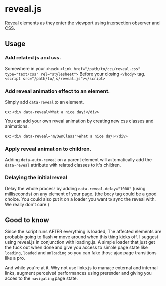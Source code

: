 # reveal.js

Reveal elements as they enter the viewport using intersection observer and CSS.

## Usage

### Add related js and css.
Somewhere in your ```<head>```
```<link href="/path/to/css/reveal.css" type="text/css" rel="stylesheet">```
Before your closing ```</body>``` tag.
```<script src="/path/to/js/reveal.js"></script>```  

### Add reveal animation effect to an element.

Simply add ```data-reveal``` to an element. 

ex: ```<div data-reveal>What a nice day!</div>```

You can add your own reveal animation by creating new css classes and animations.

ex: ```<div data-reveal="myOwnClass">What a nice day!</div>```

### Apply reveal animation to children.

Adding ```data-auto-reveal``` on a parent element will automatically add the ```data-reveal``` attribute with related classes to it's children.

### Delaying the initial reveal 

Delay the whole process by adding ```data-reveal-delay="1000"``` (using milliseconds) on any element of your page.
(the body tag could be a good choice. You could also put it on a loader you want to sync the reveal with. We really don't care.)

## Good to know
Since the script runs AFTER everything is loaded, The affected elements are probably going to flash or move around when this thing kicks off.
I suggest using reveal.js in conjunction with loading.js. 
A simple loader that just get the fuck out when done and give you access to simple page state like ```loading```, ```loaded``` and ```unloading``` so you can fake those ajax page transitions like a pro.

And while you're at it. Why not use links.js to manage external and internal links, augment perceived performances using prerender and giving you acces to the ```navigating``` page state.
